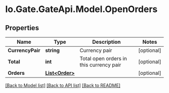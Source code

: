
# Io.Gate.GateApi.Model.OpenOrders

## Properties

Name | Type | Description | Notes
------------ | ------------- | ------------- | -------------
**CurrencyPair** | **string** | Currency pair | [optional] 
**Total** | **int** | Total open orders in this currency pair | [optional] 
**Orders** | [**List&lt;Order&gt;**](Order.md) |  | [optional] 

[[Back to Model list]](../README.md#documentation-for-models)
[[Back to API list]](../README.md#documentation-for-api-endpoints)
[[Back to README]](../README.md)
